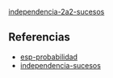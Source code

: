 [independencia-2a2-sucesos](pdf/independencia-2a2-sucesos.pdf)

## Referencias
- [esp-probabilidad](./esp-probabilidad.md)
- [independencia-sucesos](./independencia-sucesos.md)

